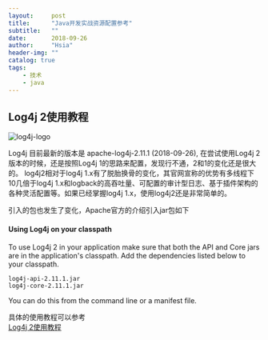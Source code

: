 ```yaml
---
layout:     post
title:      "Java开发实战资源配置参考"
subtitle:   ""
date:       2018-09-26 
author:     "Hsia"
header-img: ""
catalog: true
tags:
    - 技术
    - java
---
```



## Log4j 2使用教程

![log4j-logo](https://logging.apache.org/log4j/2.x/images/logo.png)

Log4j 目前最新的版本是 apache-log4j-2.11.1 (2018-09-26), 在尝试使用Log4j 2版本的时候，还是按照Log4j 1的思路来配置，发现行不通，2和1的变化还是很大的。 log4j2相对于log4j 1.x有了脱胎换骨的变化，其官网宣称的优势有多线程下10几倍于log4j 1.x和logback的高吞吐量、可配置的审计型日志、基于插件架构的各种灵活配置等。如果已经掌握log4j 1.x，使用log4j2还是非常简单的。

引入的包也发生了变化，Apache官方的介绍引入jar包如下
#### Using Log4j on your classpath
To use Log4j 2 in your application make sure that both the API and Core jars are in the application's classpath. Add the dependencies listed below to your classpath.
```
log4j-api-2.11.1.jar
log4j-core-2.11.1.jar
```
You can do this from the command line or a manifest file.

具体的使用教程可以参考  
[Log4j 2使用教程][log4j-2]




 [log4j-2]:https://www.cnblogs.com/leo-lsw/p/log4j2tutorial.html

